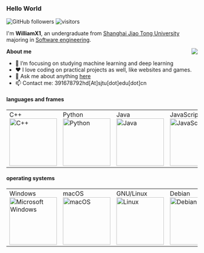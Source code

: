 <!--
**WilliamX1/WilliamX1** is a ✨ _special_ ✨ repository because its `README.md` (this file) appears on your GitHub profile.

Here are some ideas to get you started:

- 🔭 I’m currently working on ...
- 🌱 I’m currently learning ...
- 👯 I’m looking to collaborate on ...
- 🤔 I’m looking for help with ...
- 💬 Ask me about ...
- 📫 How to reach me: ...
- 😄 Pronouns: ...
- ⚡ Fun fact: ...
-->

### Hello World
![GitHub followers](https://img.shields.io/github/followers/WilliamX1?style=social)
![visitors](https://visitor-badge.glitch.me/badge?page_id=WilliamX1)

I'm **WilliamX1**, an undergraduate from [Shanghai Jiao Tong University](http://en.sjtu.edu.cn/) majoring in [Software engineering](http://www.se.sjtu.edu.cn/).

<img align='right' src="https://github-readme-stats.vercel.app/api/top-langs/?username=WilliamX1&layout=compact&theme=buefy&hide_border=true"/>
     
**About me**
- 👯 I’m focusing on studying machine learning and deep learning
- ❤️ I love coding on practical projects as well, like websites and games.
- 💬 Ask me about anything [here](https://github.com/WilliamX1/WilliamX1/issues)
- 📫 Contact me: 391678792hd[At]sjtu[dot]edu[dot]cn

<h4>languages and frames</h4>
<table>
  <tr>
    <td>C++<img src="https://edent.github.io/SuperTinyIcons/images/svg/cplusplus.svg" width="125" title="C++"/></td>
    <td>Python<img src="https://edent.github.io/SuperTinyIcons/images/svg/python.svg" width="125" title="Python" /></td>
    <td>Java<img src="https://edent.github.io/SuperTinyIcons/images/svg/java.svg" width="125" title="Java" /></td>
    <td>JavaScript<img src="https://edent.github.io/SuperTinyIcons/images/svg/javascript.svg" width="125" title="JavaScript" /></td>
    <td>Vue<img src="https://edent.github.io/SuperTinyIcons/images/svg/vue.svg" width="125" title="Vue" /></td>
    <td>React<img src="https://edent.github.io/SuperTinyIcons/images/svg/react.svg" width="125" title="React" /></td>
  </tr>
</table>
<h4>operating systems</h4>
<table>
  <tr>
    <td>Windows<img src="https://edent.github.io/SuperTinyIcons/images/svg/windows.svg" width="125" title="Microsoft Windows" /></td>
    <td>macOS<img src="https://edent.github.io/SuperTinyIcons/images/svg/macos.svg" width="125" title="macOS"/></td>
    <td>GNU/Linux<img src="https://edent.github.io/SuperTinyIcons/images/svg/linux.svg" width="125" title="Linux" /></td>
    <td>Debian<img src="https://edent.github.io/SuperTinyIcons/images/svg/debian.svg" width="125" title="Debian"/></td>
    <td>Ubuntu<img src="https://edent.github.io/SuperTinyIcons/images/svg/ubuntu.svg" width="125" title="Ubuntu" /></td>
  </tr>
</table>
